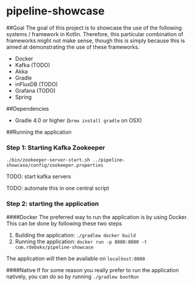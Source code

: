 # pipeline-showcase

##Goal
The goal of this project is to showcase the use of the following systems / framework in Kotlin. Therefore, 
this particular combination of frameworks might not make sense, though this is simply because this is aimed at 
demonstrating the use of these frameworks.

- Docker
- Kafka (TODO)
- Akka
- Gradle
- inFluxDB (TODO)
- Grafana (TODO)
- Spring

##Dependencies
- Gradle 4.0 or higher (`brew install gradle` on OSX)

##Running the application

### Step 1: Starting Kafka Zookeeper
`./bin/zookeeper-server-start.sh ../pipeline-showcase/config/zookeeper.properties`

TODO: start kafka servers

TODO: automate this in one central script

### Step 2: starting the application

####Docker
The preferred way to run the application is by using Docker. This can be done by following these two steps
1. Building the application: `./gradlew docker build`
2. Running the application: `docker run -p 8080:8080 -t com.rdebokx/pipeline-showcase` 

The application will then be available on `localhost:8080`

####Native
If for some reason you really prefer to run the application natively, you can do so by running
`./gradlew bootRun`